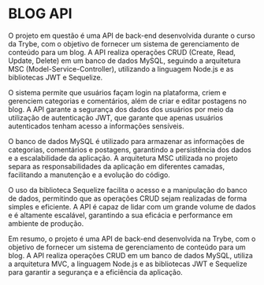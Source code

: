 # BLOG API

O projeto em questão é uma API de back-end desenvolvida durante o curso da Trybe, com o objetivo de fornecer um sistema de gerenciamento de conteúdo para um blog. A API realiza operações CRUD (Create, Read, Update, Delete) em um banco de dados MySQL, seguindo a arquitetura MSC (Model-Service-Controller), utilizando a linguagem Node.js e as bibliotecas JWT e Sequelize.

O sistema permite que usuários façam login na plataforma, criem e gerenciem categorias e comentários, além de criar e editar postagens no blog. A API garante a segurança dos dados dos usuários por meio da utilização de autenticação JWT, que garante que apenas usuários autenticados tenham acesso a informações sensíveis.

O banco de dados MySQL é utilizado para armazenar as informações de categorias, comentários e postagens, garantindo a persistência dos dados e a escalabilidade da aplicação. A arquitetura MSC utilizada no projeto separa as responsabilidades da aplicação em diferentes camadas, facilitando a manutenção e a evolução do código.

O uso da biblioteca Sequelize facilita o acesso e a manipulação do banco de dados, permitindo que as operações CRUD sejam realizadas de forma simples e eficiente. A API é capaz de lidar com um grande volume de dados e é altamente escalável, garantindo a sua eficácia e performance em ambiente de produção.

Em resumo, o projeto é uma API de back-end desenvolvida na Trybe, com o objetivo de fornecer um sistema de gerenciamento de conteúdo para um blog. A API realiza operações CRUD em um banco de dados MySQL, utiliza a arquitetura MVC, a linguagem Node.js e as bibliotecas JWT e Sequelize para garantir a segurança e a eficiência da aplicação.
